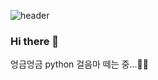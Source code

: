 ![header](https://capsule-render.vercel.app/api?type=waving&color=auto&height=300&section=header&text=capsule%20render&fontSize=90)

### Hi there 👋

엉금엉금 python 걸음마 떼는 중...🐢🐢 


<!--
**shon4bw/shon4bw** is a ✨ _special_ ✨ repository because its `README.md` (this file) appears on your GitHub profile.

Here are some ideas to get you started:

- 🔭 I’m currently working on ...
- 🌱 I’m currently learning ...
- 👯 I’m looking to collaborate on ...
- 🤔 I’m looking for help with ...
- 💬 Ask me about ...
- 📫 How to reach me: ...
- 😄 Pronouns: ...
- ⚡ Fun fact: ...
-->

